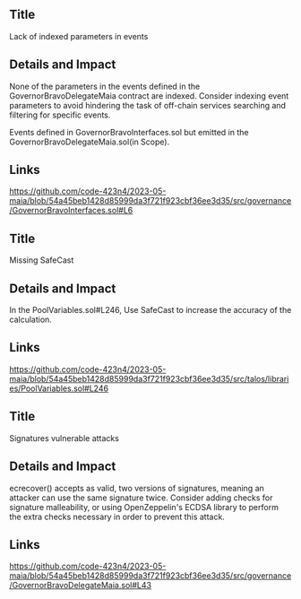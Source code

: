 ## Title
Lack of indexed parameters in events

## Details and Impact
None of the parameters in the events defined in the GovernorBravoDelegateMaia contract are indexed. Consider indexing event parameters to avoid hindering the task of off-chain services searching and filtering for specific events.

Events defined in GovernorBravoInterfaces.sol but emitted in the GovernorBravoDelegateMaia.sol(in Scope).

## Links
https://github.com/code-423n4/2023-05-maia/blob/54a45beb1428d85999da3f721f923cbf36ee3d35/src/governance/GovernorBravoInterfaces.sol#L6

## Title
Missing SafeCast

## Details and Impact
In the PoolVariables.sol#L246, Use SafeCast to increase the accuracy of the calculation.

## Links
https://github.com/code-423n4/2023-05-maia/blob/54a45beb1428d85999da3f721f923cbf36ee3d35/src/talos/libraries/PoolVariables.sol#L246

## Title
Signatures vulnerable attacks

## Details and Impact
ecrecover() accepts as valid, two versions of signatures, meaning an attacker can use the same signature twice. Consider adding checks for signature malleability, or using OpenZeppelin's ECDSA library to perform the extra checks necessary in order to prevent this attack.

## Links
https://github.com/code-423n4/2023-05-maia/blob/54a45beb1428d85999da3f721f923cbf36ee3d35/src/governance/GovernorBravoDelegateMaia.sol#L43